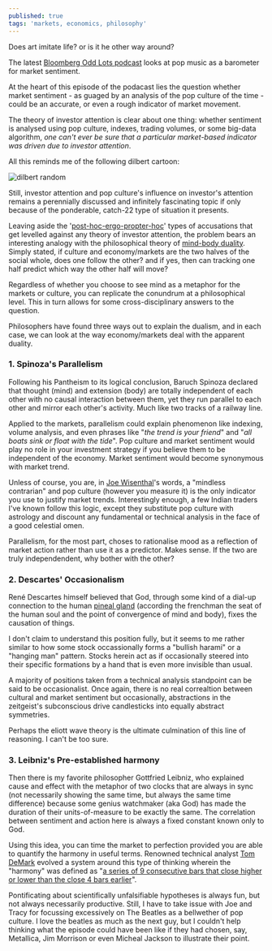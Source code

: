 ```yaml
---
published: true
tags: 'markets, economics, philosophy'
---
```

Does art imitate life? or is it he other way around? 

The latest [Bloomberg Odd Lots podcast](https://www.bloomberg.com/news/audio/2017-04-21/how-to-use-pop-music-to-forecast-the-stock-market) looks at pop music as a barometer for market sentiment. 

At the heart of this episode of the podacast lies the question whether market sentiment - as guaged by an analysis of the pop culture of the time - could be an accurate, or even a rough indicator of market movement.

The theory of investor attention is clear about one thing: whether sentiment is analysed using pop culture, indexes, trading volumes, or some big-data algorithm, _one can't ever be sure that a particular market-based indicator was driven due to investor attention_. 

All this reminds me of the following dilbert cartoon:

![dilbert random](http://assets.amuniversal.com/321a39e06d6401301d80001dd8b71c47)

Still, investor attention and pop culture's influence on investor's attention remains a perennially discussed and infinitely fascinating topic if only because of the ponderable, catch-22 type of situation it presents.

Leaving aside the '[post-hoc-ergo-propter-hoc](https://en.wikipedia.org/wiki/Post_hoc_ergo_propter_hoc)' types of accusations that get levelled against any theory of investor attention, the problem bears an interesting analogy with the philosophical theory of [mind-body duality](https://plato.stanford.edu/entries/dualism/#MinBod). Simply stated, if culture and economy/markets are the two halves of the social whole, does one follow the other? and if yes, then can tracking one half predict which way the other half will move?

Regardless of whether you choose to see mind as a metaphor for the markets or culture, you can replicate the conundrum at a philosophical level. This in turn allows for some cross-disciplinary answers to the question.

Philosophers have found three ways out to explain the dualism, and in each case, we can look at the way economy/markets deal with the apparent duality.

### 1. Spinoza's Parallelism
Following his Pantheism to its logical conclusion, Baruch Spinoza declared that thought (mind) and extension (body) are totally independent of each other with no causal interaction between them, yet they run parallel to each other and mirror each other's activity. Much like two tracks of a railway line. 

Applied to the markets, parallelism could explain phenomenon like indexing, volume analysis, and even phrases like "_the trend is your friend_" and "_all boats sink or float with the tide_". Pop culture and market sentiment would play no role in your investment strategy if you believe them to be independent of the economy. Market sentiment would become synonymous with market trend.

Unless of course, you are, in [Joe Wisenthal](https://twitter.com/TheStalwart)'s words, a "mindless contrarian" and pop culture (however you measure it) is the only indicator you use to justify market trends. Interestingly enough, a few Indian traders I've known follow this logic, except they substitute pop culture with astrology and discount any fundamental or technical analysis in the face of a good celestial omen.

Parallelism, for the most part, choses to rationalise mood as a reflection of market action rather than use it as a predictor. Makes sense. If the two are truly independendent, why bother with the other?

### 2. Descartes' Occasionalism
René Descartes himself believed that God, through some kind of a dial-up connection to the human [pineal gland](https://plato.stanford.edu/entries/pineal-gland/) (according the frenchman the seat of the human soul and the point of convergence of mind and body), fixes the causation of things.

I don't claim to understand this position fully, but it seems to me rather similar to how some stock occassionally forms a "bullish harami" or a "hanging man" pattern. Stocks herein act as if occasionally steered into their specific formations by a hand that is even more invisible than usual.

A majority of positions taken from a technical analysis standpoint can be said to be occasionalist. Once again, there is no real correaltion between cultural and market sentiment but occasionally, abstractions in the zeitgeist's subconscious drive candlesticks into equally abstract symmetries.

Perhaps the eliott wave theory is the ultimate culmination of this line of reasoning. I can't be too sure.

### 3. Leibniz's Pre-established harmony
Then there is my favorite philosopher Gottfried Leibniz, who explained cause and effect with the metaphor of two clocks that are always in sync (not necessarily showing the same time, but always the same time difference) because some genius watchmaker (aka God) has made the duration of their units-of-measure to be exactly the same. The correlation between sentiment and action here is always a fixed constant known only to God.

Using this idea, you can time the market to perfection provided you are able to quantify the harmony in useful terms. Renowned technical analyst [Tom DeMark]( https://en.wikipedia.org/wiki/Thomas_DeMark) evolved a system around this type of thinking wherein the "harmony" was defined as "[a series of 9 consecutive bars that close higher or lower than the close 4 bars earlier](https://www.seeitmarket.com/understanding-the-basics-of-demark-setups/)".

Pontificating about scientifically unfalsifiable hypotheses is always fun, but not always necessarily productive. Still, I have to take issue with Joe and Tracy for focussing excessively on The Beatles as a bellwether of pop culture. I love the beatles as much as the next guy, but I couldn't help thinking what the episode could have been like if they had chosen, say, Metallica, Jim Morrison or even Micheal Jackson to illustrate their point.

